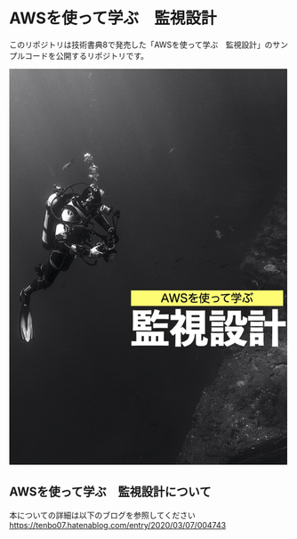 # AWSを使って学ぶ　監視設計

このリポジトリは技術書典8で発売した「AWSを使って学ぶ　監視設計」のサンプルコードを公開するリポジトリです。

<img src="./cover.jpg" alt="表紙" width="500px">


## AWSを使って学ぶ　監視設計について

本についての詳細は以下のブログを参照してください  
https://tenbo07.hatenablog.com/entry/2020/03/07/004743



